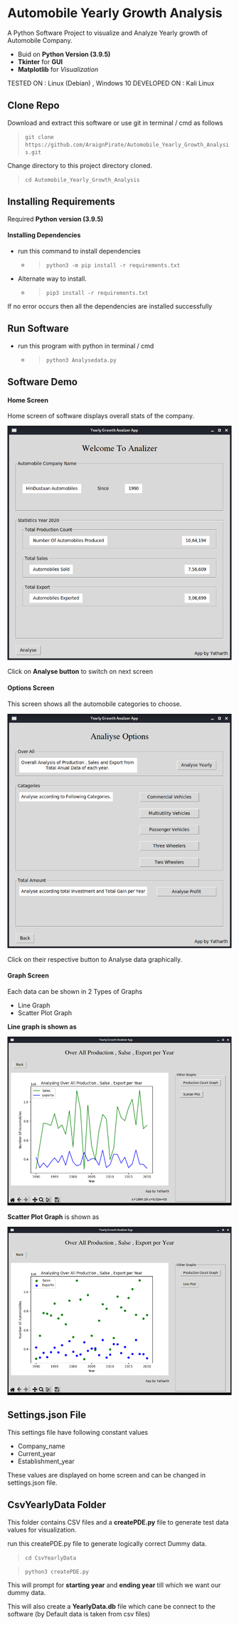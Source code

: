 # Automobile Yearly Growth Analysis

A Python Software Project to visualize and Analyze Yearly growth of Automobile Company.


- Buid on **Python Version (3.9.5)**
- **Tkinter** for **GUI**
- **Matplotlib** for *Visualization*

TESTED ON : Linux (Debian) , Windows 10
DEVELOPED ON : Kali Linux

## Clone Repo

Download and extract this software or use git in terminal / cmd  as follows

> `git clone https://github.com/AraignPirate/Automobile_Yearly_Growth_Analysis.git`

Change directory to this project directory cloned.

> `cd Automobile_Yearly_Growth_Analysis`

## Installing Requirements

Required **Python version (3.9.5)**

#### Installing Dependencies

- run this command to install dependencies
  - > `python3 -m pip install -r requirements.txt`
- Alternate way to install.
  - > `pip3 install -r requirements.txt`

If no error occurs then all the dependencies are installed successfully

## Run Software

- run this program with python in terminal / cmd
  - > `python3 Analysedata.py`

## Software Demo 

#### Home Screen

Home screen of software displays overall stats of the company.

![Image of Home page](https://github.com/AraignPirate/Automobile_Yearly_Growth_Analysis/blob/main/Demo/home_screen.png)

Click on **Analyse button** to switch on next screen

#### Options Screen

This screen shows all the automobile categories to choose.

![Main Screen](https://github.com/AraignPirate/Automobile_Yearly_Growth_Analysis/blob/main/Demo/Analyse_options.png)

Click on their respective button to Analyse data graphically.

#### Graph Screen

Each data can be shown in 2 Types of Graphs 
  - Line Graph
  - Scatter Plot Graph

**Line graph is shown as**

![Line Graph](https://github.com/AraignPirate/Automobile_Yearly_Growth_Analysis/blob/main/Demo/graph_line.png)

**Scatter Plot Graph** is shown as

![Scatter Plot Graph](https://github.com/AraignPirate/Automobile_Yearly_Growth_Analysis/blob/main/Demo/graph%20scatter.png)

## Settings.json File

This settings file have following constant values 

- Company_name
- Current_year
- Establishment_year

These values are displayed on home screen and can be changed in settings.json file.

## CsvYearlyData Folder

This folder contains CSV files and a **createPDE.py** file to generate test data values for visualization.

run this createPDE.py file to generate logically correct Dummy data.

> `cd CsvYearlyData`

> `python3 createPDE.py`

This will prompt for **starting year** and **ending year** till which we want our dummy data.

This will also create a **YearlyData.db** file which cane be connect to the software (by Default data is taken from csv files)




